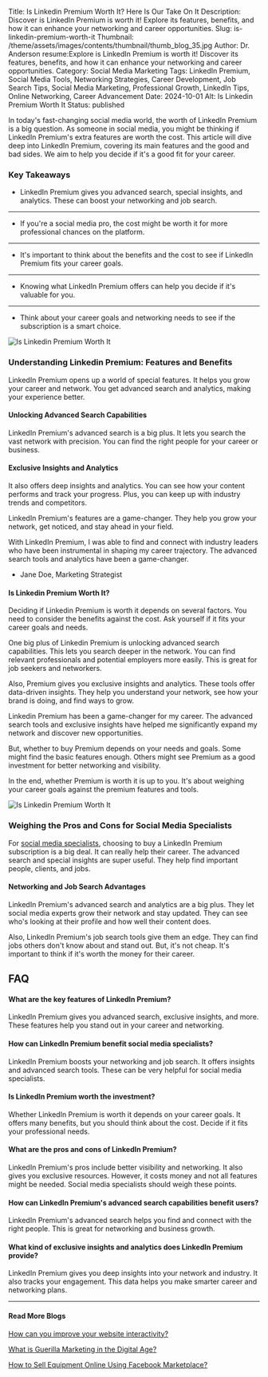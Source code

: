 Title: Is Linkedin Premium Worth It? Here Is Our Take On It
Description: Discover is LinkedIn Premium is worth it! Explore its features, benefits, and how it can enhance your networking and career opportunities.
Slug: is-linkedin-premium-worth-it
Thumbnail: /theme/assets/images/contents/thumbnail/thumb_blog_35.jpg
Author: Dr. Anderson
resume:Explore is LinkedIn Premium is worth it! Discover its features, benefits, and how it can enhance your networking and career opportunities.
Category: Social Media Marketing
Tags: LinkedIn Premium, Social Media Tools, Networking Strategies, Career Development, Job Search Tips, Social Media Marketing, Professional Growth, LinkedIn Tips, Online Networking, Career Advancement
Date: 2024-10-01
Alt: Is Linkedin Premium Worth It
Status: published

In today's fast-changing social media world, the worth of LinkedIn Premium is a big question. As someone in social media, you might be thinking if LinkedIn Premium's extra features are worth the cost. This article will dive deep into LinkedIn Premium, covering its main features and the good and bad sides. We aim to help you decide if it's a good fit for your career.

### Key Takeaways
- LinkedIn Premium gives you advanced search, special insights, and analytics. These can boost your networking and job search.

---
- If you're a social media pro, the cost might be worth it for more professional chances on the platform.

---
- It's important to think about the benefits and the cost to see if LinkedIn Premium fits your career goals.

----
- Knowing what LinkedIn Premium offers can help you decide if it's valuable for you.

---
- Think about your career goals and networking needs to see if the subscription is a smart choice.

![Is Linkedin Premium Worth It](/theme/assets/images/contents/post/blog_35_pic_1.jpg)

### Understanding Linkedin Premium: Features and Benefits
LinkedIn Premium opens up a world of special features. It helps you grow your career and network. You get advanced search and analytics, making your experience better.

#### Unlocking Advanced Search Capabilities
LinkedIn Premium's advanced search is a big plus. It lets you search the vast network with precision. You can find the right people for your career or business.

#### Exclusive Insights and Analytics
It also offers deep insights and analytics. You can see how your content performs and track your progress. Plus, you can keep up with industry trends and competitors.

LinkedIn Premium's features are a game-changer. They help you grow your network, get noticed, and stay ahead in your field.

With LinkedIn Premium, I was able to find and connect with industry leaders who have been instrumental in shaping my career trajectory. The advanced search tools and analytics have been a game-changer.
- Jane Doe, Marketing Strategist

#### Is Linkedin Premium Worth It?
Deciding if Linkedin Premium is worth it depends on several factors. You need to consider the benefits against the cost. Ask yourself if it fits your career goals and needs.

One big plus of Linkedin Premium is unlocking advanced search capabilities. This lets you search deeper in the network. You can find relevant professionals and potential employers more easily. This is great for job seekers and networkers.

Also, Premium gives you exclusive insights and analytics. These tools offer data-driven insights. They help you understand your network, see how your brand is doing, and find ways to grow.

Linkedin Premium has been a game-changer for my career. The advanced search tools and exclusive insights have helped me significantly expand my network and discover new opportunities.

But, whether to buy Premium depends on your needs and goals. Some might find the basic features enough. Others might see Premium as a good investment for better networking and visibility.

In the end, whether Premium is worth it is up to you. It's about weighing your career goals against the premium features and tools.

![Is Linkedin Premium Worth It](/theme/assets/images/contents/post/blog_35_pic_2.jpg)

### Weighing the Pros and Cons for Social Media Specialists
For [social media specialists](https://marketingproinsider.com/), choosing to buy a LinkedIn Premium subscription is a big deal. It can really help their career. The advanced search and special insights are super useful. They help find important people, clients, and jobs.

#### Networking and Job Search Advantages
LinkedIn Premium's advanced search and analytics are a big plus. They let social media experts grow their network and stay updated. They can see who's looking at their profile and how well their content does.

Also, LinkedIn Premium's job search tools give them an edge. They can find jobs others don't know about and stand out. But, it's not cheap. It's important to think if it's worth the money for their career.

## FAQ

#### What are the key features of LinkedIn Premium?
LinkedIn Premium gives you advanced search, exclusive insights, and more. These features help you stand out in your career and networking.

#### How can LinkedIn Premium benefit social media specialists?
LinkedIn Premium boosts your networking and job search. It offers insights and advanced search tools. These can be very helpful for social media specialists.

#### Is LinkedIn Premium worth the investment?
Whether LinkedIn Premium is worth it depends on your career goals. It offers many benefits, but you should think about the cost. Decide if it fits your professional needs.

#### What are the pros and cons of LinkedIn Premium?
LinkedIn Premium's pros include better visibility and networking. It also gives you exclusive resources. However, it costs money and not all features might be needed. Social media specialists should weigh these points.

#### How can LinkedIn Premium's advanced search capabilities benefit users?
LinkedIn Premium's advanced search helps you find and connect with the right people. This is great for networking and business growth.

#### What kind of exclusive insights and analytics does LinkedIn Premium provide?
LinkedIn Premium gives you deep insights into your network and industry. It also tracks your engagement. This data helps you make smarter career and networking plans.

---
#### Read More Blogs
[How can you improve your website interactivity?](https://marketingproinsider.com/improve-website-interactivity)

[What is Guerilla Marketing in the Digital Age?](https://marketingproinsider.com/guerilla-marketing-boost-brand)

[How to Sell Equipment Online Using Facebook Marketplace?](https://marketingproinsider.com/sell-equipment-facebook-marketplace)
